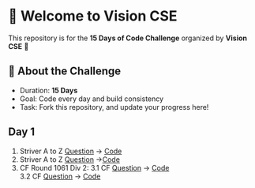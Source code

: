 # 👋 Welcome to Vision CSE  

This repository is for the **15 Days of Code Challenge** organized by **Vision CSE** 🚀  

## 📌 About the Challenge
- Duration: **15 Days**
- Goal: Code every day and build consistency  
- Task: Fork this repository, and update your progress here!  


## Day 1
1. Striver A to Z [Question](https://leetcode.com/problems/reverse-integer) -> [Code](https://leetcode.com/problems/reverse-integer/submissions/1810601849/)</br>
2. Striver A to Z [Question](https://leetcode.com/problems/palindrome-number) ->[Code](https://leetcode.com/problems/palindrome-number/submissions/1810632128/)</br>
3. CF Round 1061 Div 2:
   3.1 CF [Question](https://codeforces.com/contest/2156/problem/A) -> [Code](https://codeforces.com/contest/2156/submission/345544919)</br>
   3.2 CF [Question](https://codeforces.com/contest/2156/problem/B) -> [Code](https://codeforces.com/contest/2156/submission/345577070)</br>

